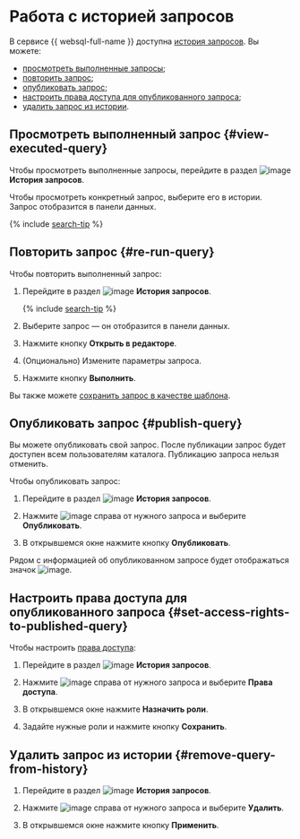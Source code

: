 # Работа с историей запросов

В сервисе {{ websql-full-name }} доступна [история запросов](../concepts/index.md#query-log). Вы можете:
   * [просмотреть выполненные запросы](#view-executed-queries);
   * [повторить запрос](#re-run-query);
   * [опубликовать запрос](#publish-query);
   * [настроить права доступа для опубликованного запроса](#set-access-rights-to-published-query);
   * [удалить запрос из истории](#remove-query-from-history).

## Просмотреть выполненный запрос {#view-executed-query}

Чтобы просмотреть выполненные запросы, перейдите в раздел ![image](../../_assets/console-icons/clock-arrow-rotate-left.svg) **История запросов**. 

Чтобы просмотреть конкретный запрос, выберите его в истории. Запрос отобразится в панели данных.

{% include [search-tip](../../_includes/websql/search-tip.md) %}

## Повторить запрос {#re-run-query}

Чтобы повторить выполненный запрос: 

1. Перейдите в раздел ![image](../../_assets/console-icons/clock-arrow-rotate-left.svg) **История запросов**. 

   {% include [search-tip](../../_includes/websql/search-tip.md) %}

1. Выберите запрос — он отобразится в панели данных.

1. Нажмите кнопку **Открыть в редакторе**. 

1. (Опционально) Измените параметры запроса.

1. Нажмите кнопку **Выполнить**.

Вы также можете [сохранить запрос в качестве шаблона](templates.md).

## Опубликовать запрос {#publish-query}

Вы можете опубликовать свой запрос. После публикации запрос будет доступен всем пользователям каталога. Публикацию запроса нельзя отменить.

Чтобы опубликовать запрос:

1. Перейдите в раздел ![image](../../_assets/console-icons/clock-arrow-rotate-left.svg) **История запросов**. 

1. Нажмите ![image](../../_assets/console-icons/ellipsis.svg) справа от нужного запроса и выберите **Опубликовать**.

1. В открывшемся окне нажмите кнопку **Опубликовать**.

Рядом с информацией об опубликованном запросе будет отображаться значок ![image](../../_assets/console-icons/lock-open.svg).

## Настроить права доступа для опубликованного запроса {#set-access-rights-to-published-query}

Чтобы настроить [права доступа](../security/index.md):

1. Перейдите в раздел ![image](../../_assets/console-icons/clock-arrow-rotate-left.svg) **История запросов**. 

1. Нажмите ![image](../../_assets/console-icons/ellipsis.svg) справа от нужного запроса и выберите **Права доступа**.

1. В открывшемся окне нажмите **Назначить роли**.

1. Задайте нужные роли и нажмите кнопку **Сохранить**.

## Удалить запрос из истории {#remove-query-from-history}

1. Перейдите в раздел ![image](../../_assets/console-icons/clock-arrow-rotate-left.svg) **История запросов**. 

1. Нажмите ![image](../../_assets/console-icons/ellipsis.svg) справа от нужного запроса и выберите **Удалить**.

1. В открывшемся окне нажмите кнопку **Применить**.
